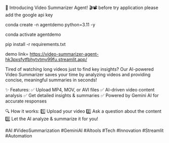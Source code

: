 🚀 Introducing Video Summarizer Agent! 🎬📽️
before try  application please add the google api key 


conda create -n agentdemo python=3.11 -y

conda activate agentdemo

pip install -r requirements.txt

demo link= https://video-summarizer-agent-hk3pxsfytfbhytvtmy99fu.streamlit.app/



Tired of watching long videos just to find key insights? Our AI-powered Video Summarizer saves your time by analyzing videos and providing concise, meaningful summaries in seconds!

✨ Features:
✅ Upload MP4, MOV, or AVI files
✅ AI-driven video content analysis
✅ Get detailed insights & summaries
✅ Powered by Gemini AI for accurate responses

🔍 How it works:
1️⃣ Upload your video
2️⃣ Ask a question about the content
3️⃣ Let the AI analyze & summarize it for you!


#AI #VideoSummarization #GeminiAI #AItools #Tech #Innovation #Streamlit #Automation

